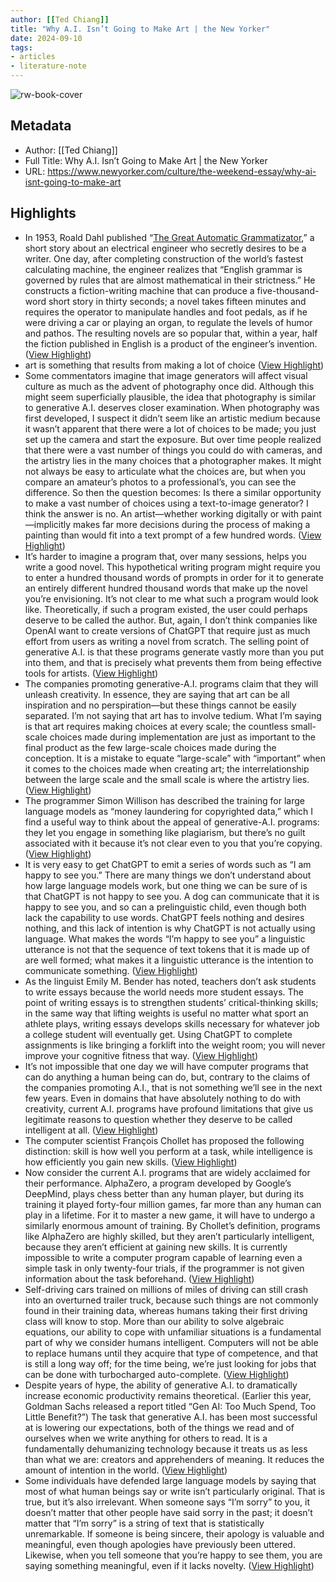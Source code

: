 ```yaml
---
author: [[Ted Chiang]]
title: "Why A.I. Isn’t Going to Make Art | the New Yorker"
date: 2024-09-10
tags: 
- articles
- literature-note
---
```

![rw-book-cover](https://media.newyorker.com/photos/66d2199a855934acb4b4bfca/16:9/w_1280,c_limit/RoombaTest_final.png)

## Metadata
- Author: [[Ted Chiang]]
- Full Title: Why A.I. Isn’t Going to Make Art | the New Yorker
- URL: https://www.newyorker.com/culture/the-weekend-essay/why-ai-isnt-going-to-make-art

## Highlights
- In 1953, Roald Dahl published “[The Great Automatic Grammatizator](https://www.amazon.com/Automatic-Grammatizator-Stories-Puffin-Teenage/dp/0141311509),” a short story about an electrical engineer who secretly desires to be a writer. One day, after completing construction of the world’s fastest calculating machine, the engineer realizes that “English grammar is governed by rules that are almost mathematical in their strictness.” He constructs a fiction-writing machine that can produce a five-thousand-word short story in thirty seconds; a novel takes fifteen minutes and requires the operator to manipulate handles and foot pedals, as if he were driving a car or playing an organ, to regulate the levels of humor and pathos. The resulting novels are so popular that, within a year, half the fiction published in English is a product of the engineer’s invention. ([View Highlight](https://read.readwise.io/read/01j7c7exyzbqv0hrab0e6kwfg8))
- art is something that results from making a lot of choice ([View Highlight](https://read.readwise.io/read/01j7c7ghkmbam67kg21vghx254))
- Some commentators imagine that image generators will affect visual culture as much as the advent of photography once did. Although this might seem superficially plausible, the idea that photography is similar to generative A.I. deserves closer examination. When photography was first developed, I suspect it didn’t seem like an artistic medium because it wasn’t apparent that there were a lot of choices to be made; you just set up the camera and start the exposure. But over time people realized that there were a vast number of things you could do with cameras, and the artistry lies in the many choices that a photographer makes. It might not always be easy to articulate what the choices are, but when you compare an amateur’s photos to a professional’s, you can see the difference. So then the question becomes: Is there a similar opportunity to make a vast number of choices using a text-to-image generator? I think the answer is no. An artist—whether working digitally or with paint—implicitly makes far more decisions during the process of making a painting than would fit into a text prompt of a few hundred words. ([View Highlight](https://read.readwise.io/read/01j7c7jhtptvc4gwnhgqkrvv4c))
- It’s harder to imagine a program that, over many sessions, helps you write a good novel. This hypothetical writing program might require you to enter a hundred thousand words of prompts in order for it to generate an entirely different hundred thousand words that make up the novel you’re envisioning. It’s not clear to me what such a program would look like. Theoretically, if such a program existed, the user could perhaps deserve to be called the author. But, again, I don’t think companies like OpenAI want to create versions of ChatGPT that require just as much effort from users as writing a novel from scratch. The selling point of generative A.I. is that these programs generate vastly more than you put into them, and that is precisely what prevents them from being effective tools for artists. ([View Highlight](https://read.readwise.io/read/01j7c7mpxsyc03x4xk51sj3803))
- The companies promoting generative-A.I. programs claim that they will unleash creativity. In essence, they are saying that art can be all inspiration and no perspiration—but these things cannot be easily separated. I’m not saying that art has to involve tedium. What I’m saying is that art requires making choices at every scale; the countless small-scale choices made during implementation are just as important to the final product as the few large-scale choices made during the conception. It is a mistake to equate “large-scale” with “important” when it comes to the choices made when creating art; the interrelationship between the large scale and the small scale is where the artistry lies. ([View Highlight](https://read.readwise.io/read/01j7c7n5r32j3xsxnjbg3c7hdn))
- The programmer Simon Willison has described the training for large language models as “money laundering for copyrighted data,” which I find a useful way to think about the appeal of generative-A.I. programs: they let you engage in something like plagiarism, but there’s no guilt associated with it because it’s not clear even to you that you’re copying. ([View Highlight](https://read.readwise.io/read/01j7c7rdpzcaq14b2dxt1j4m7q))
- It is very easy to get ChatGPT to emit a series of words such as “I am happy to see you.” There are many things we don’t understand about how large language models work, but one thing we can be sure of is that ChatGPT is not happy to see you. A dog can communicate that it is happy to see you, and so can a prelinguistic child, even though both lack the capability to use words. ChatGPT feels nothing and desires nothing, and this lack of intention is why ChatGPT is not actually using language. What makes the words “I’m happy to see you” a linguistic utterance is not that the sequence of text tokens that it is made up of are well formed; what makes it a linguistic utterance is the intention to communicate something. ([View Highlight](https://read.readwise.io/read/01j7c7sjcw1pq4pyh2jmxj1t93))
- As the linguist Emily M. Bender has noted, teachers don’t ask students to write essays because the world needs more student essays. The point of writing essays is to strengthen students’ critical-thinking skills; in the same way that lifting weights is useful no matter what sport an athlete plays, writing essays develops skills necessary for whatever job a college student will eventually get. Using ChatGPT to complete assignments is like bringing a forklift into the weight room; you will never improve your cognitive fitness that way. ([View Highlight](https://read.readwise.io/read/01j7c7thwedfg2s4rgwgczade4))
- It’s not impossible that one day we will have computer programs that can do anything a human being can do, but, contrary to the claims of the companies promoting A.I., that is not something we’ll see in the next few years. Even in domains that have absolutely nothing to do with creativity, current A.I. programs have profound limitations that give us legitimate reasons to question whether they deserve to be called intelligent at all. ([View Highlight](https://read.readwise.io/read/01j7c7vs5syc07vkn88kaeyr6k))
- The computer scientist François Chollet has proposed the following distinction: skill is how well you perform at a task, while intelligence is how efficiently you gain new skills. ([View Highlight](https://read.readwise.io/read/01j7c7w7q4rwmczpbtmjf6m0x2))
- Now consider the current A.I. programs that are widely acclaimed for their performance. AlphaZero, a program developed by Google’s DeepMind, plays chess better than any human player, but during its training it played forty-four million games, far more than any human can play in a lifetime. For it to master a new game, it will have to undergo a similarly enormous amount of training. By Chollet’s definition, programs like AlphaZero are highly skilled, but they aren’t particularly intelligent, because they aren’t efficient at gaining new skills. It is currently impossible to write a computer program capable of learning even a simple task in only twenty-four trials, if the programmer is not given information about the task beforehand. ([View Highlight](https://read.readwise.io/read/01j7c7xdt7zf51hekw9et3r3g9))
- Self-driving cars trained on millions of miles of driving can still crash into an overturned trailer truck, because such things are not commonly found in their training data, whereas humans taking their first driving class will know to stop. More than our ability to solve algebraic equations, our ability to cope with unfamiliar situations is a fundamental part of why we consider humans intelligent. Computers will not be able to replace humans until they acquire that type of competence, and that is still a long way off; for the time being, we’re just looking for jobs that can be done with turbocharged auto-complete. ([View Highlight](https://read.readwise.io/read/01j7c7xq6xsrpt0tpnrpa3katc))
- Despite years of hype, the ability of generative A.I. to dramatically increase economic productivity remains theoretical. (Earlier this year, Goldman Sachs released a report titled “Gen AI: Too Much Spend, Too Little Benefit?”) The task that generative A.I. has been most successful at is lowering our expectations, both of the things we read and of ourselves when we write anything for others to read. It is a fundamentally dehumanizing technology because it treats us as less than what we are: creators and apprehenders of meaning. It reduces the amount of intention in the world. ([View Highlight](https://read.readwise.io/read/01j7c7y6aep6p6qn0mzg05zg11))
- Some individuals have defended large language models by saying that most of what human beings say or write isn’t particularly original. That is true, but it’s also irrelevant. When someone says “I’m sorry” to you, it doesn’t matter that other people have said sorry in the past; it doesn’t matter that “I’m sorry” is a string of text that is statistically unremarkable. If someone is being sincere, their apology is valuable and meaningful, even though apologies have previously been uttered. Likewise, when you tell someone that you’re happy to see them, you are saying something meaningful, even if it lacks novelty. ([View Highlight](https://read.readwise.io/read/01j7c7ykcsang1vv73jgr7xeah))
